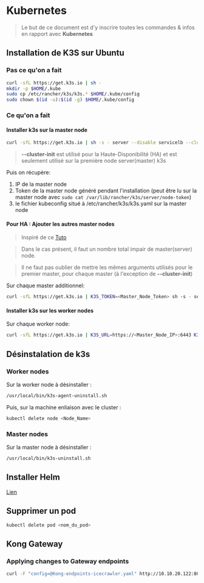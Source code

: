# Kubernetes

> Le but de ce document est d'y inscrire toutes les commandes & infos en rapport avec **Kubernetes**

## Installation de K3S sur Ubuntu

### **Pas ce qu'on a fait**

```bash
curl -sfL https://get.k3s.io | sh -
mkdir -p $HOME/.kube
sudo cp /etc/rancher/k3s/k3s.* $HOME/.kube/config
sudo chown $(id -u):$(id -g) $HOME/.kube/config
```

### **Ce qu'on a fait**

#### Installer k3s sur la master node

```bash
curl -sfL https://get.k3s.io | sh -s - server --disable servicelb --cluster-init
```

> **--cluster-init** est utilisé pour la Haute-Disponibilité (HA) et est seulement utilisé sur la première node server(master) k3s

Puis on récupère:

1. IP de la master node
2. Token de la master node généré pendant l'installation (peut être lu sur la master node avec ```sudo cat /var/lib/rancher/k3s/server/node-token```)
3. le fichier kubeconfig situé à /etc/rancher/k3s/k3s.yaml sur la master node

#### Pour HA : Ajouter les autres master nodes

> Inspiré de ce [Tuto](https://docs.k3s.io/installation/ha-embedded)

> Dans le cas présent, il faut un nombre total impair de master(server) node.

> Il ne faut pas oublier de mettre les mêmes arguments utilisés pour le premier master, pour chaque master (à l'exception de **--cluster-init**)

Sur chaque master additionnel:

```bash
curl -sfL https://get.k3s.io | K3S_TOKEN=<Master_Node_Token> sh -s - server --disable servicelb --server https://<Master_Node_IP>:6443
```

#### Installer k3s sur les worker nodes

Sur chaque worker node:

```bash
curl -sfL https://get.k3s.io | K3S_URL=https://<Master_Node_IP>:6443 K3S_TOKEN=<Master_Node_Token> sh -
```

## Désinstalation de k3s

### Worker nodes

Sur la worker node à désinstaller :

```bash
/usr/local/bin/k3s-agent-uninstall.sh
```

Puis, sur la machine enliaison avec le cluster :

```bash
kubectl delete node <Node_Name>
```

### Master nodes

Sur la master node à désinstaller :

```bash
/usr/local/bin/k3s-uninstall.sh
```

## Installer Helm

[Lien](https://helm.sh/fr/docs/intro/install/)

## Supprimer un pod

```bash
kubectl delete pod <nom_du_pod>
```

## Kong Gateway

### Applying changes to Gateway endpoints

```bash
curl -F "config=@Kong-endpoints-icecrawler.yaml" http://10.10.20.122:8001/config
```
